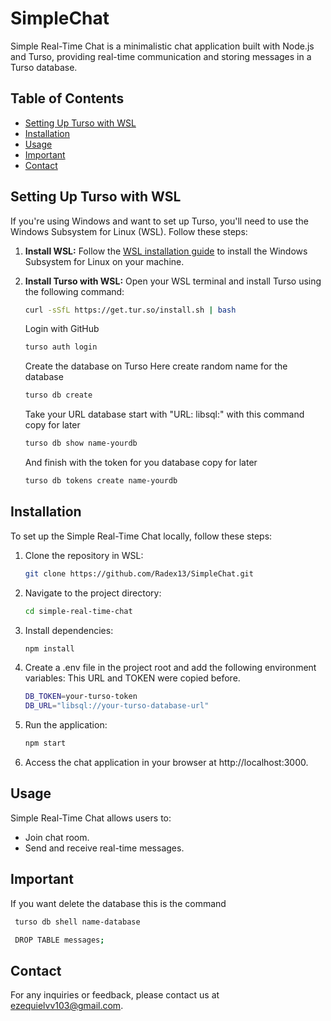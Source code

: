 # SimpleChat

Simple Real-Time Chat is a minimalistic chat application built with Node.js and Turso, providing real-time communication and storing messages in a Turso database.

## Table of Contents
- [Setting Up Turso with WSL](#setting-up-turso-with-wsl)
- [Installation](#installation)
- [Usage](#usage)
- [Important](#important)
- [Contact](#contact)

## Setting Up Turso with WSL

If you're using Windows and want to set up Turso, you'll need to use the Windows Subsystem for Linux (WSL). Follow these steps:

1. **Install WSL:**
   Follow the [WSL installation guide](https://docs.microsoft.com/en-us/windows/wsl/install) to install the Windows Subsystem for Linux on your machine.

2. **Install Turso with WSL:**
   Open your WSL terminal and install Turso using the following command:
   ```bash
   curl -sSfL https://get.tur.so/install.sh | bash
   ```
   Login with GitHub
   ```bash
   turso auth login
   ```
   Create the database on Turso Here create random name for the database
   ```bash
   turso db create
   ```
   Take your URL database start with "URL: libsql:" with this command copy for later
   ```bash
   turso db show name-yourdb
   ```
   And finish with the token for you database copy for later
   ```bash
   turso db tokens create name-yourdb
   ```   

## Installation

To set up the Simple Real-Time Chat locally, follow these steps:

1. Clone the repository in WSL:

   ```bash
   git clone https://github.com/Radex13/SimpleChat.git

2. Navigate to the project directory:
   ```bash
   cd simple-real-time-chat

3. Install dependencies:
   ```bash
   npm install

4. Create a .env file in the project root and add the following environment variables:
This URL and TOKEN were copied before.
   ```bash
   DB_TOKEN=your-turso-token
   DB_URL="libsql://your-turso-database-url"

5.  Run the application:
    ```bash
    npm start

6. Access the chat application in your browser at http://localhost:3000.

## Usage
Simple Real-Time Chat allows users to:
* Join chat room.
* Send and receive real-time messages.

## Important
If you want delete the database this is the command
   ```bash
    turso db shell name-database
   ```
   ```bash
    DROP TABLE messages;
   ```

## Contact
For any inquiries or feedback, please contact us at ezequielvv103@gmail.com.
